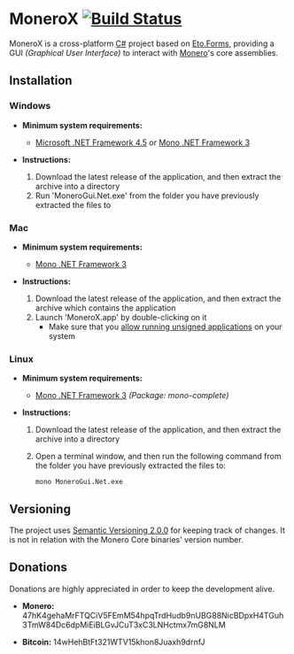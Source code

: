 # MoneroX [![Build Status](https://travis-ci.org/Jojatekok/MoneroGui.Net.svg)](https://travis-ci.org/Jojatekok/MoneroGui.Net)
MoneroX is a cross-platform [C#][] project based on [Eto.Forms][], providing a GUI _(Graphical User Interface)_ to interact with [Monero][]'s core assemblies.

[C#]: https://wikipedia.org/wiki/C_Sharp_%28programming_language%29
[Eto.Forms]: https://github.com/picoe/Eto
[Monero]: https://getmonero.org

## Installation
### Windows
- __Minimum system requirements:__
    - [Microsoft .NET Framework 4.5][] or [Mono .NET Framework 3][]

- __Instructions:__

    1.  Download the latest release of the application, and then extract the archive into a directory
    2.  Run 'MoneroGui.Net.exe' from the folder you have previously extracted the files to

### Mac
- __Minimum system requirements:__
    - [Mono .NET Framework 3][]

- __Instructions:__

    1.  Download the latest release of the application, and then extract the archive which contains the application
    2.  Launch 'MoneroX.app' by double-clicking on it
        - Make sure that you [allow running unsigned applications](http://www.wikihow.com/Install-Software-from-Unsigned-Developers-on-a-Mac) on your system

### Linux
- __Minimum system requirements:__
    - [Mono .NET Framework 3][] _(Package: mono-complete)_

- __Instructions:__

    1.  Download the latest release of the application, and then extract the archive into a directory
    2.  Open a terminal window, and then run the following command from the folder you have previously extracted the files to:

            mono MoneroGui.Net.exe

[Microsoft .NET Framework 4.5]: https://www.microsoft.com/download/details.aspx?id=30653
[Mono .NET Framework 3]: http://www.mono-project.com/download

## Versioning
The project uses [Semantic Versioning 2.0.0][] for keeping track of changes. It is not in relation with the Monero Core binaries' version number.

[Semantic Versioning 2.0.0]: http://semver.org/spec/v2.0.0.html

## Donations
Donations are highly appreciated in order to keep the development alive.

- __Monero:__ 47hK4gehaMrFTQCiV5FEmM54hpqTrdHudb9nUBG88NicBDpxH4TGuh3TmW84Dc6dpMiEiBLGvJCuT3xC3LNHctmx7mG8NLM

- __Bitcoin:__ 14wHehBtFt321WTV15khon8Juaxh9drnfJ
